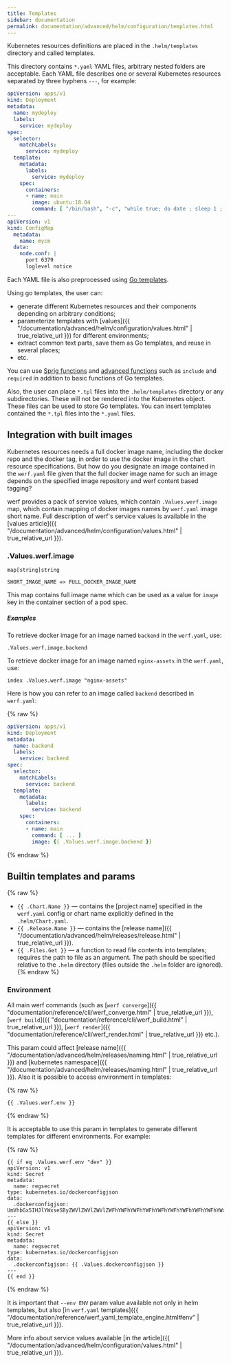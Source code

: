 ```yaml
---
title: Templates
sidebar: documentation
permalink: documentation/advanced/helm/configuration/templates.html
---
```


Kubernetes resources definitions are placed in the `.helm/templates` directory and called templates.

This directory contains `*.yaml` YAML files, arbitrary nested folders are acceptable. Each YAML file describes one or several Kubernetes resources separated by three hyphens `---`, for example:

```yaml
apiVersion: apps/v1
kind: Deployment
metadata:
  name: mydeploy
  labels:
    service: mydeploy
spec:
  selector:
    matchLabels:
      service: mydeploy
  template:
    metadata:
      labels:
        service: mydeploy
    spec:
      containers:
      - name: main
        image: ubuntu:18.04
        command: [ "/bin/bash", "-c", "while true; do date ; sleep 1 ; done" ]
---
apiVersion: v1
kind: ConfigMap
  metadata:
    name: mycm
  data:
    node.conf: |
      port 6379
      loglevel notice
```

Each YAML file is also preprocessed using [Go templates](https://golang.org/pkg/text/template/#hdr-Actions).

Using go templates, the user can:

* generate different Kubernetes resources and their components depending on arbitrary conditions;
* parameterize templates with [values]({{ "/documentation/advanced/helm/configuration/values.html" | true_relative_url }}) for different environments;
* extract common text parts, save them as Go templates, and reuse in several places;
* etc.

You can use [Sprig functions](https://masterminds.github.io/sprig/) and [advanced functions](https://helm.sh/docs/howto/charts_tips_and_tricks/) such as `include` and `required` in addition to basic functions of Go templates.

Also, the user can place `*.tpl` files into the `.helm/templates` directory or any subdirectories. These will not be rendered into the Kubernetes object. These files can be used to store Go templates. You can insert templates contained the `*.tpl` files into the `*.yaml` files.

## Integration with built images

Kubernetes resources needs a full docker image name, including the docker repo and the docker tag, in order to use the docker image in the chart resource specifications. But how do you designate an image contained in the `werf.yaml` file given that the full docker image name for such an image depends on the specified image repository and werf content based tagging?

werf provides a pack of service values, which contain `.Values.werf.image` map, which contain mapping of docker images names by `werf.yaml` image short name. Full description of werf's service values is available in the [values article]({{ "/documentation/advanced/helm/configuration/values.html" | true_relative_url }}). 

### .Values.werf.image

```
map[string]string

SHORT_IMAGE_NAME => FULL_DOCKER_IMAGE_NAME
```

This map contains full image name which can be used as a value for `image` key in the container section of a pod spec.

##### Examples

To retrieve docker image for an image named `backend` in the `werf.yaml`, use:

```
.Values.werf.image.backend
```

To retrieve docker image for an image named `nginx-assets` in the `werf.yaml`, use:

```
index .Values.werf.image "nginx-assets"
```

Here is how you can refer to an image called `backend` described in `werf.yaml`:

{% raw %}
```yaml
apiVersion: apps/v1
kind: Deployment
metadata:
  name: backend
  labels:
    service: backend
spec:
  selector:
    matchLabels:
      service: backend
  template:
    metadata:
      labels:
        service: backend
    spec:
      containers:
      - name: main
        command: [ ... ]
        image: {{ .Values.werf.image.backend }}
```
{% endraw %}

## Builtin templates and params

{% raw %}
* `{{ .Chart.Name }}` — contains the [project name] specified in the `werf.yaml` config or chart name explicitly defined in the `.helm/Chart.yaml`.
* `{{ .Release.Name }}` — contains the [release name]({{ "/documentation/advanced/helm/releases/release.html" | true_relative_url }}).
* `{{ .Files.Get }}` — a function to read file contents into templates; requires the path to file as an argument. The path should be specified relative to the `.helm` directory (files outside the `.helm` folder are ignored).
{% endraw %}

### Environment

All main werf commands (such as [`werf converge`]({{ "documentation/reference/cli/werf_converge.html" | true_relative_url }}), [`werf build`]({{ "documentation/reference/cli/werf_build.html" | true_relative_url }}), [`werf render`]({{ "documentation/reference/cli/werf_render.html" | true_relative_url }}) etc.).

This param could affect [release name]({{ "/documentation/advanced/helm/releases/naming.html" | true_relative_url }}) and [kubernetes namespace]({{ "/documentation/advanced/helm/releases/naming.html" | true_relative_url }}). Also it is possible to access environment in templates:

{% raw %}
```
{{ .Values.werf.env }}
```
{% endraw %}

It is acceptable to use this param in templates to generate different templates for different environments. For example:

{% raw %}
```
{{ if eq .Values.werf.env "dev" }}
apiVersion: v1
kind: Secret
metadata:
  name: regsecret
type: kubernetes.io/dockerconfigjson
data:
  .dockerconfigjson: UmVhbGx5IHJlYWxseSByZWVlZWVlZWVlZWFhYWFhYWFhYWFhYWFhYWFhYWFhYWFhYWFhYWxsbGxsbGxsbGxsbGxsbGxsbGxsbGxsbGxsbGxsbGx5eXl5eXl5eXl5eXl5eXl5eXl5eSBsbGxsbGxsbGxsbGxsbG9vb29vb29vb29vb29vb29vb29vb29vb29vb25ubm5ubm5ubm5ubm5ubm5ubm5ubm5ubmdnZ2dnZ2dnZ2dnZ2dnZ2dnZ2cgYXV0aCBrZXlzCg==
---
{{ else }}
apiVersion: v1
kind: Secret
metadata:
  name: regsecret
type: kubernetes.io/dockerconfigjson
data:
  .dockerconfigjson: {{ .Values.dockerconfigjson }}
---
{{ end }}
```
{% endraw %}

It is important that `--env ENV` param value available not only in helm templates, but also [in `werf.yaml` templates]({{ "/documentation/reference/werf_yaml_template_engine.html#env" | true_relative_url }}).

More info about service values available [in the article]({{ "/documentation/advanced/helm/configuration/values.html" | true_relative_url }}).
